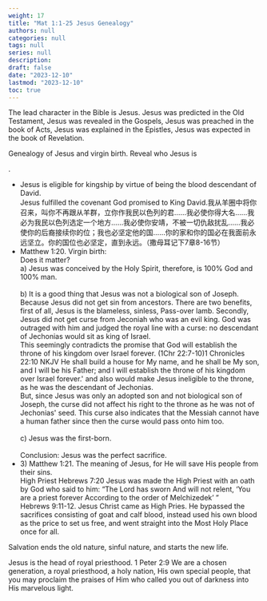 ```yaml
---
weight: 17
title: "Mat 1:1-25 Jesus Genealogy"
authors: null
categories: null
tags: null
series: null
description: 
draft: false
date: "2023-12-10"
lastmod: "2023-12-10"
toc: true
---
```


<!--more-->

<p>The lead character in the Bible is Jesus. Jesus was predicted in the Old Testament, Jesus was revealed in the Gospels, Jesus was preached in the book of Acts, Jesus was explained in the Epistles, Jesus was expected in the book of Revelation.</p>

<p>Genealogy of Jesus and virgin birth. Reveal who Jesus is</p>.

<ul>
<li>Jesus is eligible for kingship by virtue of being the blood descendant of David.<br>Jesus fulfilled the covenant God promised to King David.<label for="covenant" class="margin-toggle sidenote-number"></label><span class="sidenote">我从羊圈中将你召来，叫你不再跟从羊群，立你作我民以色列的君……我必使你得大名……我必为我民以色列选定一个地方……我必使你安靖，不被一切仇敌扰乱……我必使你的后裔接续你的位；我也必坚定他的国……你的家和你的国必在我面前永远坚立。你的国位也必坚定，直到永远。（撒母耳记下7章8-16节）</span></li>

<li>Matthew 1:20. Virgin birth:    
<br>Does it matter?    
<br>
a) Jesus was conceived by the Holy Spirit, therefore, is 100% God and 100% man.  
<br>
<br>b) It is a good thing that Jesus was not a biological son of Joseph. Because Jesus did not get sin from ancestors.  There are two benefits, first of all, Jesus is the blameless, sinless, Pass-over lamb. Secondly, Jesus did not get curse from Jeconiah who was an evil king.  God was outraged with him and judged the royal line with a curse: no descendant of Jechonias would sit as king of Israel. 
<br>This seemingly contradicts the promise that God will establish the throne of his kingdom over Israel forever. (1Chr 22:7-10)<label for="throne" class="margin-toggle sidenote-number"></label><span class="sidenote">1 Chronicles 22:10 NKJV
He shall build a house for My name, and he shall be My son, and I will be his Father; and I will establish the throne of his kingdom over Israel forever.'</span> and also would make Jesus ineligible to the throne, as he was the descendant of Jechonias.  
<br>But, since Jesus was only an adopted son and not biological son of Joseph, the curse did not affect his right to the throne as he was not of Jechonias' seed. This curse also indicates that the Messiah cannot have a human father since then the curse would pass onto him too.
<br>
<br>c) Jesus was the first-born.  
<br>
<br>Conclusion: Jesus was the perfect sacrifice.</li>  
<li>3) Matthew 1:21. The meaning of Jesus, for He will save His people from their sins.
<br>
High Priest
Hebrews 7:20 Jesus was made the High Priest with an oath by God who said to him:
“The Lord has sworn  
And will not relent,  
‘You are a priest forever  
According to the order of Melchizedek’ ”  
<br>
Hebrews 9:11-12. Jesus Christ came as High Pries. He bypassed the sacrifices consisting of goat and calf blood, instead used his own blood as the price to set us free, and went straight into the Most Holy Place once for all.</li> 
</ul>

<p>Salvation ends the old nature, sinful nature, and starts the new life.</p>   

<p>Jesus is the head of royal priesthood. 1 Peter 2:9 We are a chosen generation, a royal priesthood, a holy nation, His own special people, that you may proclaim the praises of Him who called you out of darkness into His marvelous light.</p>

